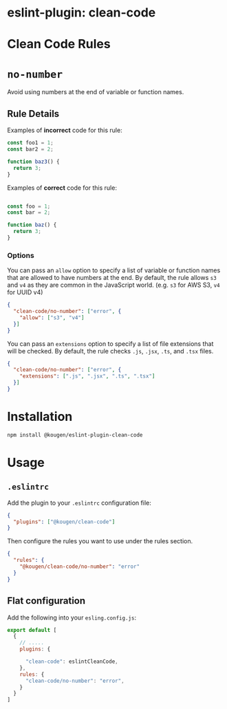 # eslint-plugin: clean-code

# Clean Code Rules

# `no-number`

Avoid using numbers at the end of variable or function names.

## Rule Details

Examples of **incorrect** code for this rule:

```js
const foo1 = 1;
const bar2 = 2;

function baz3() {
  return 3;
}
```

Examples of **correct** code for this rule:

```js

const foo = 1;
const bar = 2;

function baz() {
  return 3;
}
```

### Options

You can pass an `allow` option to specify a list of variable or function names that are allowed to have numbers at the end. 
By default, the rule allows `s3` and `v4` as they are common in the JavaScript world. (e.g. `s3` for AWS S3, `v4` for UUID v4)

```json
{
  "clean-code/no-number": ["error", {
    "allow": ["s3", "v4"]
  }]
}
```

You can pass an `extensions` option to specify a list of file extensions that will be checked. By default, the rule checks `.js`, `.jsx`, `.ts`, and `.tsx` files.

```json
{
  "clean-code/no-number": ["error", {
    "extensions": [".js", ".jsx", ".ts", ".tsx"]
  }]
}
```

# Installation

```bash
npm install @kougen/eslint-plugin-clean-code
```

# Usage

## `.eslintrc`
Add the plugin to your `.eslintrc` configuration file:

```json
{
  "plugins": ["@kougen/clean-code"]
}
```

Then configure the rules you want to use under the rules section.

```json
{
  "rules": {
    "@kougen/clean-code/no-number": "error"
  }
}
```

## Flat configuration

Add the following into your `esling.config.js`:

```js
export default [
  {
    // .....
    plugins: {

      "clean-code": eslintCleanCode,
    },
    rules: {
      "clean-code/no-number": "error",
    }
  }
]
```
